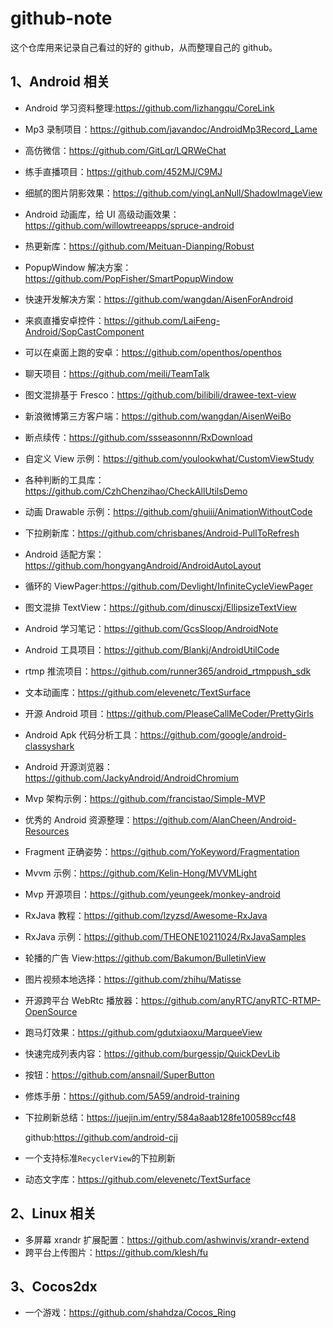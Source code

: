 # github-note

这个仓库用来记录自己看过的好的 github，从而整理自己的 github。

## 1、Android 相关

- Android 学习资料整理:https://github.com/lizhangqu/CoreLink

- Mp3 录制项目：<https://github.com/javandoc/AndroidMp3Record_Lame>

- 高仿微信：<https://github.com/GitLqr/LQRWeChat>

- 练手直播项目：<https://github.com/452MJ/C9MJ>

- 细腻的图片阴影效果：<https://github.com/yingLanNull/ShadowImageView>

- Android 动画库，给 UI 高级动画效果：<https://github.com/willowtreeapps/spruce-android>

- 热更新库：<https://github.com/Meituan-Dianping/Robust>

- PopupWindow 解决方案：<https://github.com/PopFisher/SmartPopupWindow>

- 快速开发解决方案：<https://github.com/wangdan/AisenForAndroid>

- 来疯直播安卓控件：<https://github.com/LaiFeng-Android/SopCastComponent>

- 可以在桌面上跑的安卓：<https://github.com/openthos/openthos>

- 聊天项目：<https://github.com/meili/TeamTalk>

- 图文混排基于 Fresco：<https://github.com/bilibili/drawee-text-view>

- 新浪微博第三方客户端：<https://github.com/wangdan/AisenWeiBo>

- 断点续传：<https://github.com/ssseasonnn/RxDownload>

- 自定义 View 示例：<https://github.com/youlookwhat/CustomViewStudy>

- 各种判断的工具库：<https://github.com/CzhChenzihao/CheckAllUtilsDemo>

- 动画 Drawable 示例：<https://github.com/ghuiii/AnimationWithoutCode>

- 下拉刷新库：<https://github.com/chrisbanes/Android-PullToRefresh>

- Android 适配方案：<https://github.com/hongyangAndroid/AndroidAutoLayout>

- 循环的 ViewPager:<https://github.com/Devlight/InfiniteCycleViewPager>

- 图文混排 TextView：<https://github.com/dinuscxj/EllipsizeTextView>

- Android 学习笔记：<https://github.com/GcsSloop/AndroidNote>

- Android 工具项目：<https://github.com/Blankj/AndroidUtilCode>

- rtmp 推流项目：<https://github.com/runner365/android_rtmppush_sdk>

- 文本动画库：<https://github.com/elevenetc/TextSurface>

- 开源 Android 项目：<https://github.com/PleaseCallMeCoder/PrettyGirls>

- Android Apk 代码分析工具：<https://github.com/google/android-classyshark>

- Android 开源浏览器：<https://github.com/JackyAndroid/AndroidChromium>

- Mvp 架构示例：<https://github.com/francistao/Simple-MVP>

- 优秀的 Android 资源整理：<https://github.com/AlanCheen/Android-Resources>

- Fragment 正确姿势：<https://github.com/YoKeyword/Fragmentation>

- Mvvm 示例：<https://github.com/Kelin-Hong/MVVMLight>

- Mvp 开源项目：<https://github.com/yeungeek/monkey-android>

- RxJava 教程：<https://github.com/lzyzsd/Awesome-RxJava>

- RxJava 示例：<https://github.com/THEONE10211024/RxJavaSamples>

- 轮播的广告 View:<https://github.com/Bakumon/BulletinView>

- 图片视频本地选择：<https://github.com/zhihu/Matisse>

- 开源跨平台 WebRtc 播放器：https://github.com/anyRTC/anyRTC-RTMP-OpenSource

- 跑马灯效果：https://github.com/gdutxiaoxu/MarqueeView

- 快速完成列表内容：https://github.com/burgessjp/QuickDevLib

- 按钮：<https://github.com/ansnail/SuperButton>

- 修炼手册：<https://github.com/5A59/android-training>

- 下拉刷新总结：https://juejin.im/entry/584a8aab128fe100589ccf48

  github:https://github.com/android-cjj

- 一个支持标准`RecyclerView`的下拉刷新

- 动态文字库：https://github.com/elevenetc/TextSurface

## 2、Linux 相关

- 多屏幕 xrandr 扩展配置：https://github.com/ashwinvis/xrandr-extend
- 跨平台上传图片：<https://github.com/klesh/fu>

## 3、Cocos2dx

- 一个游戏：<https://github.com/shahdza/Cocos_Ring>
